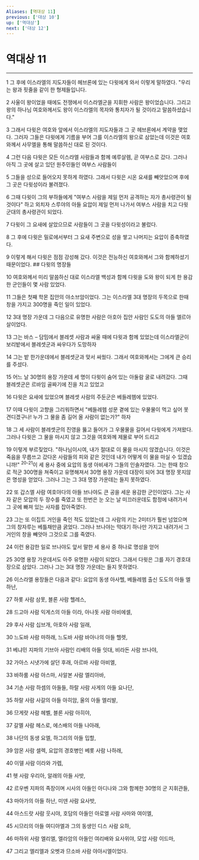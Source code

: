 ```yaml
---
Aliases: [역대상 11]
previous: ['대상 10']
up: ['역대상']
next: ['대상 12']
---
```

# 역대상 11

***


1 그 후에 이스라엘의 지도자들이 헤브론에 있는 다윗에게 와서 이렇게 말하였다. "우리는 왕과 핏줄을 같이 한 형제들입니다. 

2 사울이 왕이었을 때에도 전쟁에서 이스라엘군을 지휘한 사람은 왕이었습니다. 그리고 왕의 하나님 여호와께서도 왕이 이스라엘의 목자와 통치자가 될 것이라고 말씀하셨습니다." 

3 그래서 다윗은 여호와 앞에서 이스라엘의 지도자들과 그 곳 헤브론에서 계약을 맺었다. 그러자 그들은 다윗에게 기름을 부어 그를 이스라엘의 왕으로 삼았는데 이것은 여호와께서 사무엘을 통해 말씀하신 대로 된 것이다. 

4 그런 다음 다윗은 모든 이스라엘 사람들과 함께 예루살렘, 곧 여부스로 갔다. 그러나 아직 그 곳에 살고 있던 원주민들인 여부스 사람들이 

5 그들을 성으로 들어오지 못하게 하였다. 그래서 다윗은 시온 요새를 빼앗았으며 후에 그 곳은 다윗성이라 불려졌다. 

6 그때 다윗이 그의 부하들에게 "여부스 사람을 제일 먼저 공격하는 자가 총사령관이 될 것이다" 하고 외치자 스루야의 아들 요압이 제일 먼저 나가서 여부스 사람을 치고 다윗 군대의 총사령관이 되었다. 

7 다윗이 그 요새에 살았으므로 사람들이 그 곳을 다윗성이라고 불렀다. 

8 그 후에 다윗은 밀로에서부터 그 요새 주변으로 성을 쌓고 나머지는 요압이 증축하였다. 

9 이렇게 해서 다윗은 점점 강성해 갔다. 이것은 전능하신 여호와께서 그와 함께하셨기 때문이었다. ## 다윗의 명장들 

10 여호와께서 미리 말씀하신 대로 이스라엘 백성과 함께 다윗을 도와 왕이 되게 한 용감한 군인들이 몇 사람 있었다. 

11 그들은 첫째 학몬 집안의 야소브암이었다. 그는 이스라엘 3대 명장의 두목으로 한때 창을 가지고 300명을 죽인 일이 있었다. 

12 3대 명장 가운데 그 다음으로 유명한 사람은 아호아 집안 사람인 도도의 아들 엘르아살이었다. 

13 그는 바스 – 담밈에서 블레셋 사람과 싸울 때에 다윗과 함께 있었는데 이스라엘군이 보리밭에서 블레셋군과 싸우다가 도망하자 

14 그는 밭 한가운데에서 블레셋군과 맞서 싸웠다. 그래서 여호와께서는 그에게 큰 승리를 주셨다. 

15 어느 날 30명의 용장 가운데 세 명이 다윗이 숨어 있는 아둘람 굴로 내려갔다. 그때 블레셋군은 르바임 골짜기에 진을 치고 있었고 

16 다윗은 요새에 있었으며 블레셋 사람의 주둔군은 베들레헴에 있었다. 

17 이때 다윗이 고향을 그리워하면서 "베들레헴 성문 곁에 있는 우물물이 먹고 싶어 못 견디겠구나! 누가 그 물을 좀 길어 올 사람이 없는가?" 하자 

18 그 세 사람이 블레셋군의 진영을 뚫고 들어가 그 우물물을 길어서 다윗에게 가져왔다. 그러나 다윗은 그 물을 마시지 않고 그것을 여호와께 제물로 부어 드리고 

19 이렇게 부르짖었다. "하나님이시여, 내가 절대로 이 물을 마시지 않겠습니다. 이것은 죽음을 무릅쓰고 갔다온 사람들의 피와 같은 것인데 내가 어떻게 이 물을 마실 수 있겠습니까!" <sup class="versenum">20-21</sup>이 세 용사 중에 요압의 동생 아비새가 그들의 인솔자였다. 그는 한때 창으로 적군 300명을 쳐죽이고 유명해져서 30명 용장 가운데 대장이 되어 3대 명장 못지않은 명성을 얻었다. 그러나 그는 그 3대 명장 가운데는 들지 못하였다. 

22 또 갑스엘 사람 여호야다의 아들 브나야도 큰 공을 세운 용감한 군인이었다. 그는 사자 같은 모압의 두 장수를 죽였고 또 한번은 눈 오는 날 미끄러운데도 함정에 내려가서 그 곳에 빠져 있는 사자를 잡아죽였다. 

23 그는 또 이집트 거인을 죽인 적도 있었는데 그 사람의 키는 2미터가 훨씬 넘었으며 그의 창자루는 베틀채만큼 굵었다. 그러나 브나야는 막대기 하나만 가지고 내려가서 그 거인의 창을 빼앗아 그것으로 그를 죽였다. 

24 이런 용감한 일로 브나야도 앞서 말한 세 용사 중 하나로 명성을 얻어 

25 30명 용장 가운데서도 아주 유명한 사람이 되었다. 그래서 다윗은 그를 자기 경호대장으로 삼았다. 그러나 그는 3대 명장 가운데는 들지 못하였다. 

26 이스라엘 용장들은 다음과 같다: 요압의 동생 아사헬, 베들레헴 출신 도도의 아들 엘하난, 

27 하롯 사람 삼못, 블론 사람 헬레스, 

28 드고아 사람 익게스의 아들 이라, 아나돗 사람 아비에셀, 

29 후사 사람 십브개, 아호아 사람 일래, 

30 느도바 사람 마하래, 느도바 사람 바아나의 아들 헬렛, 

31 베냐민 지파의 기브아 사람인 리배의 아들 잇대, 비라돈 사람 브나야, 

32 가아스 시냇가에 살던 후래, 아르바 사람 아비엘, 

33 바하룸 사람 아스마, 사알본 사람 엘리아바, 

34 기손 사람 하셈의 아들들, 하랄 사람 사게의 아들 요나단, 

35 하랄 사람 사갈의 아들 아히암, 울의 아들 엘리발, 

36 므게랏 사람 헤벨, 블론 사람 아히야, 

37 갈멜 사람 헤스로, 에스배의 아들 나아래, 

38 나단의 동생 요엘, 하그리의 아들 밉할, 

39 암몬 사람 셀렉, 요압의 경호병인 베롯 사람 나하래, 

40 이델 사람 이라와 가렙, 

41 헷 사람 우리아, 알래의 아들 사밧, 

42 르우벤 지파의 족장이며 시사의 아들인 아디나와 그와 함께한 30명의 군 지휘관들, 

43 마아가의 아들 하난, 미덴 사람 요사밧, 

44 아스드랏 사람 웃시야, 호담의 아들인 아로엘 사람 사마와 여이엘, 

45 시므리의 아들 여디아엘과 그의 동생인 디스 사람 요하, 

46 마하위 사람 엘리엘, 엘라암의 아들인 여리배와 요사위야, 모압 사람 이드마, 

47 그리고 엘리엘과 오벳과 므소바 사람 야아시엘이었다.
